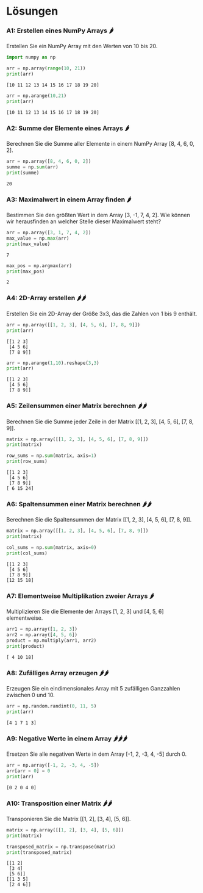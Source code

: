 # Lösungen

### A1: Erstellen eines NumPy Arrays 🌶️

Erstellen Sie ein NumPy Array mit den Werten von 10 bis 20.


```python
import numpy as np

arr = np.array(range(10, 21))
print(arr)
```

    [10 11 12 13 14 15 16 17 18 19 20]



```python
arr = np.arange(10,21)
print(arr)
```

    [10 11 12 13 14 15 16 17 18 19 20]


### A2: Summe der Elemente eines Arrays 🌶️

Berechnen Sie die Summe aller Elemente in einem NumPy Array [8, 4, 6, 0, 2].


```python
arr = np.array([8, 4, 6, 0, 2])
summe = np.sum(arr)
print(summe)
```

    20


### A3: Maximalwert in einem Array finden 🌶️

Bestimmen Sie den größten Wert in dem Array [3, -1, 7, 4, 2]. Wie können wir herausfinden an welcher Stelle dieser Maximalwert steht?


```python
arr = np.array([3, 1, 7, 4, 2])
max_value = np.max(arr)
print(max_value)
```

    7



```python
max_pos = np.argmax(arr)
print(max_pos)
```

    2


### A4: 2D-Array erstellen 🌶️🌶️

Erstellen Sie ein 2D-Array der Größe 3x3, das die Zahlen von 1 bis 9 enthält.


```python
arr = np.array([[1, 2, 3], [4, 5, 6], [7, 8, 9]])
print(arr)
```

    [[1 2 3]
     [4 5 6]
     [7 8 9]]



```python
arr = np.arange(1,10).reshape(3,3)
print(arr)
```

    [[1 2 3]
     [4 5 6]
     [7 8 9]]


### A5: Zeilensummen einer Matrix berechnen 🌶️🌶️

Berechnen Sie die Summe jeder Zeile in der Matrix [[1, 2, 3], [4, 5, 6], [7, 8, 9]].


```python
matrix = np.array([[1, 2, 3], [4, 5, 6], [7, 8, 9]])
print(matrix)

row_sums = np.sum(matrix, axis=1)
print(row_sums)
```

    [[1 2 3]
     [4 5 6]
     [7 8 9]]
    [ 6 15 24]


### A6: Spaltensummen einer Matrix berechnen 🌶️🌶️

Berechnen Sie die Spaltensummen der Matrix [[1, 2, 3], [4, 5, 6], [7, 8, 9]].


```python
matrix = np.array([[1, 2, 3], [4, 5, 6], [7, 8, 9]])
print(matrix)

col_sums = np.sum(matrix, axis=0)
print(col_sums)
```

    [[1 2 3]
     [4 5 6]
     [7 8 9]]
    [12 15 18]


### A7: Elementweise Multiplikation zweier Arrays 🌶️

Multiplizieren Sie die Elemente der Arrays [1, 2, 3] und [4, 5, 6] elementweise.


```python
arr1 = np.array([1, 2, 3])
arr2 = np.array([4, 5, 6])
product = np.multiply(arr1, arr2)
print(product)
```

    [ 4 10 18]


### A8: Zufälliges Array erzeugen 🌶️🌶️

Erzeugen Sie ein eindimensionales Array mit 5 zufälligen Ganzzahlen zwischen 0 und 10.


```python
arr = np.random.randint(0, 11, 5)
print(arr)
```

    [4 1 7 1 3]


### A9: Negative Werte in einem Array 🌶️🌶️🌶️

Ersetzen Sie alle negativen Werte in dem Array [-1, 2, -3, 4, -5] durch 0.


```python
arr = np.array([-1, 2, -3, 4, -5])
arr[arr < 0] = 0
print(arr)
```

    [0 2 0 4 0]


### A10: Transposition einer Matrix 🌶️🌶️

Transponieren Sie die Matrix [[1, 2], [3, 4], [5, 6]].


```python
matrix = np.array([[1, 2], [3, 4], [5, 6]])
print(matrix)

transposed_matrix = np.transpose(matrix)
print(transposed_matrix)
```

    [[1 2]
     [3 4]
     [5 6]]
    [[1 3 5]
     [2 4 6]]

